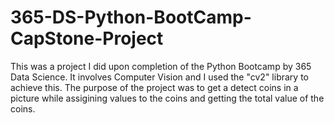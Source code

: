 # 365-DS-Python-BootCamp-CapStone-Project

  This was a project I did upon completion of the Python Bootcamp by 365 Data Science. It involves Computer Vision and I used the "cv2" library to achieve this. The purpose of the project was to get a detect coins in a picture while assigining values to the coins and getting the total value of the coins. 
